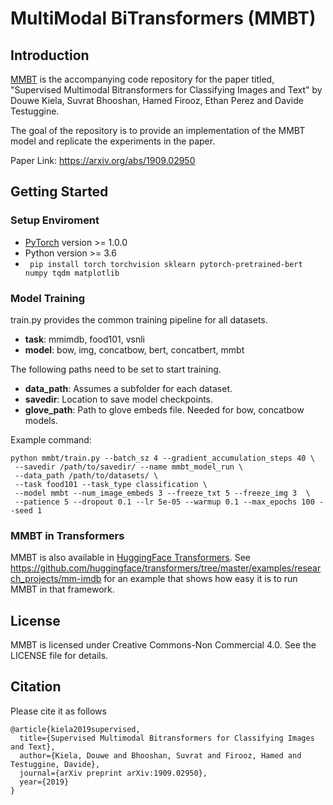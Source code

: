 # MultiModal BiTransformers (MMBT)

## Introduction

[MMBT](https://arxiv.org/abs/1909.02950) is the accompanying code repository for the paper titled, "Supervised Multimodal Bitransformers for Classifying Images and Text" by Douwe Kiela, Suvrat Bhooshan, Hamed Firooz, Ethan Perez and Davide Testuggine.
 

The goal of the repository is to provide an implementation of the MMBT model and replicate the experiments in the paper.

Paper Link: https://arxiv.org/abs/1909.02950 

 ## Getting Started

### Setup Enviroment


* [PyTorch](http://pytorch.org/) version >= 1.0.0
* Python version >= 3.6
* ``` pip install torch torchvision sklearn pytorch-pretrained-bert numpy tqdm matplotlib```


### Model Training

train.py provides the common training pipeline for all datasets. 
- **task**: mmimdb, food101, vsnli
- **model**: bow, img, concatbow, bert, concatbert, mmbt

The following paths need to be set to start training.

- **data_path**: Assumes a subfolder for each dataset. 
- **savedir**: Location to save model checkpoints.
- **glove_path**: Path to glove embeds file. Needed for bow, concatbow models.

Example command:

```
python mmbt/train.py --batch_sz 4 --gradient_accumulation_steps 40 \
 --savedir /path/to/savedir/ --name mmbt_model_run \
 --data_path /path/to/datasets/ \
 --task food101 --task_type classification \
 --model mmbt --num_image_embeds 3 --freeze_txt 5 --freeze_img 3  \
 --patience 5 --dropout 0.1 --lr 5e-05 --warmup 0.1 --max_epochs 100 --seed 1
```  

### MMBT in Transformers

MMBT is also available in [HuggingFace Transformers](https://github.com/huggingface/transformers). See https://github.com/huggingface/transformers/tree/master/examples/research_projects/mm-imdb for an example that shows how easy it is to run MMBT in that framework.

 ## License
 
 MMBT is licensed under Creative Commons-Non Commercial 4.0. See the LICENSE file for details.
 
 
## Citation

Please cite it as follows


```
@article{kiela2019supervised,
  title={Supervised Multimodal Bitransformers for Classifying Images and Text},
  author={Kiela, Douwe and Bhooshan, Suvrat and Firooz, Hamed and Testuggine, Davide},
  journal={arXiv preprint arXiv:1909.02950},
  year={2019}
}
```
